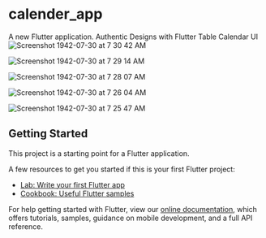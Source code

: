 # calender_app

A new Flutter application.
Authentic Designs with Flutter Table Calendar UI
![Screenshot 1942-07-30 at 7 30 42 AM](https://user-images.githubusercontent.com/53942554/96812407-cd994f00-1439-11eb-8efa-790c63d40872.jpg)

![Screenshot 1942-07-30 at 7 29 14 AM](https://user-images.githubusercontent.com/53942554/96812443-d25e0300-1439-11eb-872f-368359bd5143.jpg)

![Screenshot 1942-07-30 at 7 28 07 AM](https://user-images.githubusercontent.com/53942554/96812472-d4c05d00-1439-11eb-92a2-ac6104612fa9.jpg)



![Screenshot 1942-07-30 at 7 26 04 AM](https://user-images.githubusercontent.com/53942554/96812506-d722b700-1439-11eb-9d79-69fbf463e462.jpg)


![Screenshot 1942-07-30 at 7 25 47 AM](https://user-images.githubusercontent.com/53942554/96812538-d9851100-1439-11eb-97f3-1f1fe1038080.jpg)

## Getting Started

This project is a starting point for a Flutter application.

A few resources to get you started if this is your first Flutter project:

- [Lab: Write your first Flutter app](https://flutter.dev/docs/get-started/codelab)
- [Cookbook: Useful Flutter samples](https://flutter.dev/docs/cookbook)

For help getting started with Flutter, view our
[online documentation](https://flutter.dev/docs), which offers tutorials,
samples, guidance on mobile development, and a full API reference.
